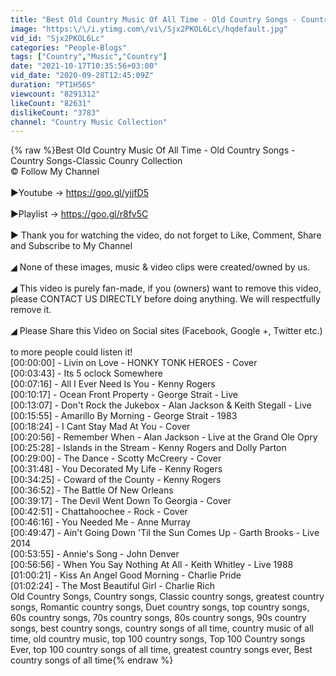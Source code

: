 ```yaml
---
title: "Best Old Country Music Of All Time - Old Country Songs - Country Songs-Classic Counry Collection"
image: "https:\/\/i.ytimg.com\/vi\/Sjx2PKOL6Lc\/hqdefault.jpg"
vid_id: "Sjx2PKOL6Lc"
categories: "People-Blogs"
tags: ["Country","Music","Country"]
date: "2021-10-17T10:35:56+03:00"
vid_date: "2020-09-28T12:45:09Z"
duration: "PT1H56S"
viewcount: "8291312"
likeCount: "82631"
dislikeCount: "3783"
channel: "Country Music Collection"
---
```

{% raw %}Best Old Country Music Of All Time - Old Country Songs - Country Songs-Classic Counry Collection<br />© Follow My Channel <br /><br />►Youtube → <a rel="nofollow" target="blank" href="https://goo.gl/yjjfD5">https://goo.gl/yjjfD5</a><br /><br />►Playlist → <a rel="nofollow" target="blank" href="https://goo.gl/r8fv5C">https://goo.gl/r8fv5C</a><br /><br />► Thank you for watching the video, do not forget to Like, Comment, Share and Subscribe to My Channel<br /><br />◢ None of these images, music &amp; video clips were created/owned by us.<br /><br />◢ This video is purely fan-made, if you (owners) want to remove this video, please CONTACT US DIRECTLY before doing anything. We will respectfully remove it.<br /><br />◢ Please Share this Video on Social sites (Facebook, Google +, Twitter etc.)<br /><br />to more people could listen it!<br />[00:00:00] -   Livin on Love - HONKY TONK HEROES - Cover<br />[00:03:43] -   Its 5 oclock Somewhere<br />[00:07:16] -   All I Ever Need Is You - Kenny Rogers<br />[00:10:17] -   Ocean Front Property - George Strait - Live<br />[00:13:07] -   Don't Rock the Jukebox - Alan Jackson &amp; Keith Stegall - Live<br />[00:15:55] -   Amarillo By Morning - George Strait - 1983<br />[00:18:24] -   I Cant Stay Mad At You - Cover<br />[00:20:56] -   Remember When - Alan Jackson - Live at the Grand Ole Opry<br />[00:25:28] -   Islands in the Stream - Kenny Rogers and Dolly Parton<br />[00:29:00] -   The Dance - Scotty McCreery - Cover<br />[00:31:48] -   You Decorated My Life - Kenny Rogers<br />[00:34:25] -   Coward of the County - Kenny Rogers<br />[00:36:52] -   The Battle Of New Orleans<br />[00:39:17] -   The Devil Went Down To Georgia - Cover<br />[00:42:51] -   Chattahoochee  - Rock - Cover<br />[00:46:16] -    You Needed Me - Anne Murray<br />[00:49:47] -   Ain't Going Down 'Til the Sun Comes Up - Garth Brooks - Live 2014<br />[00:53:55] -  Annie's Song - John Denver<br />[00:56:56] -   When You Say Nothing At All - Keith Whitley - Live 1988<br />[01:00:21] -   Kiss An Angel Good Morning - Charlie Pride<br />[01:02:24] -   The Most Beautiful Girl - Charlie Rich<br />Old Country Songs, Country songs, Classic country songs, greatest country songs, Romantic country songs, Duet country songs, top country songs, 60s country songs, 70s country songs, 80s country songs, 90s country songs, best country songs, country songs of all time, country music of all time, old country music, top 100 country songs, Top 100 Country songs Ever, top 100 country songs of all time, greatest country songs ever, Best country songs of all time{% endraw %}
